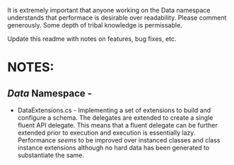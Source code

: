 ﻿It is extremely important that anyone working on the Data namespace understands that performace is desirable over readability.
Please comment generously. Some depth of tribal knowledge is permissable.

Update this readme with notes on features, bug fixes, etc.

# NOTES:
## _Data_ Namespace - 

* DataExtensions.cs - 
  Implementing a set of extensions to build and configure a schema. The delegates are extended to create a single fluent API delegate.
  This means that a fluent delegate can be further extended prior to execution and execution is essentially lazy. Performance *seems* to
  be improved over instanced classes and class instance extensions although no hard data has been generated to substantiate the same.
